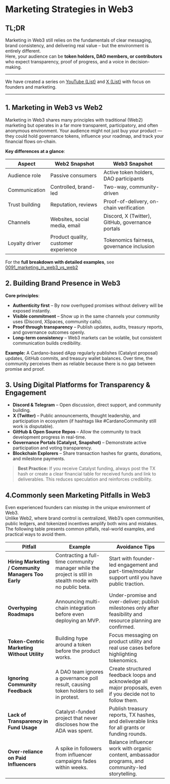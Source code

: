 # Marketing Strategies in Web3

## TL;DR

Marketing in Web3 still relies on the fundamentals of clear messaging, brand consistency, and delivering real value – but the environment is entirely different.   
Here, your audience can be **token holders, DAO members, or contributors** who expect transparency, proof of progress, and a voice in decision-making.  



---

We have created a series on [YouTube (List)](https://github.com/eucardano/operations-framework/blob/main/reports/f11/FiresideChats.md) and [X (List)](https://github.com/eucardano/operations-framework/blob/main/reports/f11/X-Spaces.md) with focus on founders and marketing.

---



## 1. Marketing in Web3 vs Web2



Marketing in Web3 shares many principles with traditional (Web2) marketing but operates in a far more transparent, participatory, and often anonymous environment.
Your audience might not just buy your product — they could hold governance tokens, influence your roadmap, and track your financial flows on-chain.

**Key differences at a glance**:

| Aspect         | Web2 Snapshot                        | Web3 Snapshot                                    |
| -------------- | ------------------------------------ | ------------------------------------------------ |
| Audience role  | Passive consumers                    | Active token holders, DAO participants           |
| Communication  | Controlled, brand-led                | Two-way, community-driven                        |
| Trust building | Reputation, reviews                  | Proof-of-delivery, on-chain verification         |
| Channels       | Websites, social media, email        | Discord, X (Twitter), GitHub, governance portals |
| Loyalty driver | Product quality, customer experience | Tokenomics fairness, governance inclusion        |



For the **full breakdown with detailed examples**, see [0091_marketing_in_web3_vs_web2](./0091_marketing_in_web3_vs_web2.md)



## 2. Building Brand Presence in Web3

**Core principles**:

- **Authenticity first** – By now overhyped promises without delivery will be exposed instantly.
- **Visible commitment** – Show up in the same channels your community uses (Discord, XSpaces, community calls).
- **Proof through transparency** – Publish updates, audits, treasury reports, and governance outcomes openly.
- **Long-term consistency** – Web3 markets can be volatile, but consistent communication builds credibility.

**Example:**
A Cardano-based dApp regularly publishes (Catalyst proposal) updates, GitHub commits, and treasury wallet balances. Over time, the community perceives them as reliable because there is no gap between promise and proof.



## 3. Using Digital Platforms for Transparency & Engagement

- **Discord & Telegram** – Open discussion, direct support, and community building.
- **X (Twitter)** – Public announcements, thought leadership, and participation in ecosystem (if hashtags like #CardanoCommunity still work is disputable).
- **GitHub & Open Source Repos** – Allow the community to track development progress in real-time.
- **Governance Portals (Catalyst, Snapshot)** – Demonstrate active participation and voting transparency.
- **Blockchain Explorers** – Share transaction hashes for grants, donations, and milestone payments.

> **Best Practice:**
> If you receive Catalyst funding, always post the TX hash or create a clear financial table for received funds and link to deliverables. This reduces speculation and reinforces credibility.



## 4.Commonly seen Marketing Pitfalls in Web3

Even experienced founders can misstep in the unique environment of Web3.  
Unlike Web2, where brand control is centralized, Web3’s open communities, public ledgers, and tokenized incentives amplify both wins and mistakes.  
The following table presents common pitfalls, real-world examples, and practical ways to avoid them.  



| Pitfall                                             | Example                                                      | Avoidance Tips                                               |
| --------------------------------------------------- | ------------------------------------------------------------ | ------------------------------------------------------------ |
| **Hiring Marketing / Community Managers Too Early** | Contracting a full-time community manager while the project is still in stealth mode with no public beta. | Start with founder-led engagement and part-time/modular support until you have public traction. |
| **Overhyping Roadmaps**                             | Announcing multi-chain integration before even deploying an MVP. | Under-promise and over-deliver; publish milestones only after feasibility and resource planning are confirmed. |
| **Token-Centric Marketing Without Utility**         | Building hype around a token before the product works.       | Focus messaging on product utility and real use cases before highlighting tokenomics. |
| **Ignoring Community Feedback**                     | A DAO team ignores a governance poll result, causing token holders to sell in protest. | Create structured feedback loops and acknowledge all major proposals, even if you decide not to follow them. |
| **Lack of Transparency in Fund Usage**              | Catalyst-funded project that never discloses how the ADA was spent. | Publish treasury reports, TX hashes, and deliverable links for all grants or funding rounds. |
| **Over-reliance on Paid Influencers**               | A spike in followers from influencer campaigns fades within weeks. | Balance influencer work with organic content, ambassador programs, and community-led storytelling. |